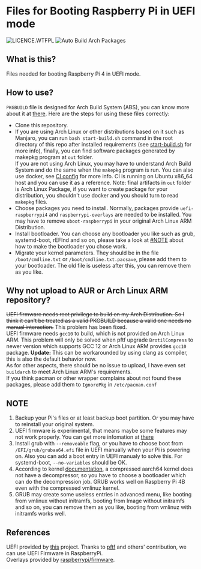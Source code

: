 # Files for Booting Raspberry Pi in UEFI mode

![LICENCE.WTFPL](https://img.shields.io/github/license/zhanghua000/raspberrypi-uefi-boot?logoColor=9cf&style=flat-square "WTFPL LICENCE")
![Auto Build Arch Packages](https://github.com/zhanghua000/raspberrypi-uefi-boot/workflows/Auto%20Build%20Arch%20Packages/badge.svg)

## What is this?

Files needed for booting Raspberry Pi 4 in UEFI mode.  

## How to use?

`PKGBUILD` file is designed for Arch Build System (ABS), you can know more about it at [there](https://wiki.archlinux.org/index.php/Arch_Build_System). Here are the steps for using these files correctly:

- Clone this repository.  
- If you are using Arch Linux or other distributions based on it such as Manjaro, you can run `bash start-build.sh` command in the root directory of this repo after installed requirements (see [start-build.sh](./start-build.sh) for more info), finally, you can find software packages generated by makepkg program at `out` folder.  
If you are not using Arch Linux, you may have to understand Arch Build System and do the same when the `makepkg` program is run. You can also use docker, see [CI config](./.github/workflows/build-packages.yml) for more info. CI is running on Ubuntu x86_64 host and you can use it as a reference. Note: final artifacts in `out` folder is Arch Linux Package, if you want to create package for your distribution, you shouldn't use docker and you should turn to read `makepkg` files.
- Choose packages you need to install. Normally, packages provide `uefi-raspberrypi4` and `raspberrypi-overlays` are needed to be installed. You may have to remove `uboot-raspberrypi` in your original Arch Linux ARM Distribution.
- Install bootloader. You can choose any bootloader you like such as grub, systemd-boot, rEFInd and so on, please take a look at [#NOTE](#note) about how to make the bootloader you chose work.
- Migrate your kernel parameters. They should be in the file `/boot/cmdline.txt` or `/boot/cmdline.txt.pacsave`, please add them to your bootloader. The old file is useless after this, you can remove them as you like.   

## Why not upload to AUR or Arch Linux ARM repository?

~~UEFI firmware needs root privilege to build on my Arch Distribution. So I think it can't be treated as a valid PKGBUILD because a valid one needs no manual interaction.~~ This problem has been fixed.  
UEFI firmware needs `gcc10` to build, which is not provided on Arch Linux ARM. This problem will only be solved when pftf upgrade `BrotilCompress` to newer version which supports GCC 12 or Arch Linux ARM provides `gcc10` package. **Update:** This can be workarounded by using clang as compiler, this is also the default behavior now.   
As for other aspects, there should be no issue to upload, I have even set `buildarch` to meet Arch Linux ARM's requirements.  
If you think pacman or other wrapper complains about not found these packages, please add them to `IgnorePkg` in `/etc/pacman.conf`

## NOTE

1. Backup your Pi's files or at least backup boot partition. Or you may have to reinstall your original system.  
2. UEFI firmware is experimental, that means maybe some features may not work properly. You can get more infomation at [there](https://github.com/pftf/RPi4)  
3. Install grub with `--removeable` flag, or you have to choose boot from `/EFI/grub/grubaa64.efi` file in UEFI manually when your Pi is powering on. Also you can add a boot entry in UEFI manualy to solve this. For systemd-boot, `--no-variables` should be OK.
4. According to kernel [documentation](https://www.kernel.org/doc/Documentation/arm64/booting.rst), a compressed aarch64 kernel does not have a decompressor, so you have to choose a bootloader which can do the decompression job. GRUB works well on Raspberry Pi 4B even with the compressed vmlinuz kernel.  
5. GRUB may create some useless entries in advanced menu, like booting from vmlinux without initramfs, booting from Image without initramfs and so on, you can remove them as you like, booting from vmlinuz with initramfs works well.  

## References

UEFI provided by [this](https://github.com/pftf/RPi4) project. Thanks to [pftf](https://github.com/pftf) and others' contribution, we can use UEFI Firmware in RaspberryPi.  
Overlays provided by [raspberrypi/firmware](https://github.com/raspberrypi/firmware).
